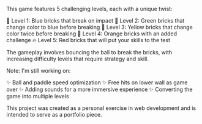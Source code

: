 This game features 5 challenging levels, each with a unique twist:

🔵 Level 1: Blue bricks that break on impact 🌿 Level 2: Green bricks that change color to blue before breaking 💛 Level 3: Yellow bricks that change color twice before breaking 🧡 Level 4: Orange bricks with an added challenge 🔥 Level 5: Red bricks that will put your skills to the test

The gameplay involves bouncing the ball to break the bricks, with increasing difficulty levels that require strategy and skill.

Note: I'm still working on:

✨ Ball and paddle speed optimization ✨ Free hits on lower wall as game over ✨ Adding sounds for a more immersive experience ✨ Converting the game into multiple levels

This project was created as a personal exercise in web development and is intended to serve as a portfolio piece.
